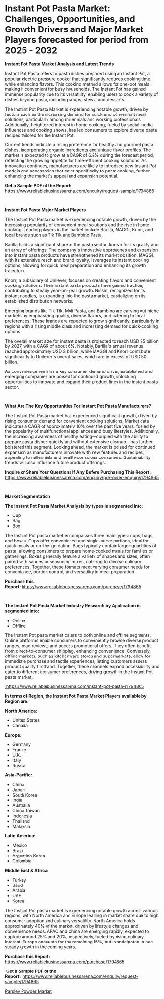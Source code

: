 <p><h1>Instant Pot Pasta Market: Challenges, Opportunities, and Growth Drivers and Major Market Players forecasted for period from 2025 - 2032</h1></p><p><strong>Instant Pot Pasta Market Analysis and Latest Trends</strong></p>
<p><p>Instant Pot Pasta refers to pasta dishes prepared using an Instant Pot, a popular electric pressure cooker that significantly reduces cooking time while enhancing flavors. This cooking method allows for one-pot meals, making it convenient for busy households. The Instant Pot has gained immense popularity due to its versatility, enabling users to cook a variety of dishes beyond pasta, including soups, stews, and desserts.</p><p>The Instant Pot Pasta Market is experiencing notable growth, driven by factors such as the increasing demand for quick and convenient meal solutions, particularly among millennials and working professionals. Additionally, heightened interest in home cooking, fueled by social media influences and cooking shows, has led consumers to explore diverse pasta recipes tailored for the Instant Pot.</p><p>Current trends indicate a rising preference for healthy and gourmet pasta dishes, incorporating organic ingredients and unique flavor profiles. The market is expected to grow at a CAGR of 6.2% during the forecast period, reflecting the growing appetite for time-efficient cooking solutions. As innovation continues, manufacturers are likely to introduce new Instant Pot models and accessories that cater specifically to pasta cooking, further enhancing the market's appeal and expansion potential.</p></p>
<p><strong>Get a Sample PDF of the Report:&nbsp;</strong> <a href="https://www.reliablebusinessarena.com/enquiry/request-sample/1794865?utm_campaign=3098&utm_medium=2&utm_source=Github&utm_content=ia&utm_term=07042025&utm_id=instant-pot-pasta">https://www.reliablebusinessarena.com/enquiry/request-sample/1794865</a></p>
<p>&nbsp;</p>
<p><strong>Instant Pot Pasta Major Market Players</strong></p>
<p><p>The Instant Pot Pasta market is experiencing notable growth, driven by the increasing popularity of convenient meal solutions and the rise in home cooking. Leading players in the market include Barilla, MAGGI, Knorr, and local brands such as Tik Tik and Bambino Pasta.</p><p>Barilla holds a significant share in the pasta sector, known for its quality and an array of offerings. The company's innovative approaches and expansion into instant pasta products have strengthened its market position. MAGGI, with its extensive reach and brand loyalty, leverages its instant cooking options, allowing for quick meal preparation and enhancing its growth trajectory.</p><p>Knorr, a subsidiary of Unilever, focuses on creating flavors and convenient cooking solutions. Their instant pasta products have gained traction, contributing to steady year-on-year growth. Nissin, recognized for its instant noodles, is expanding into the pasta market, capitalizing on its established distribution networks.</p><p>Emerging brands like Tik Tik, Moli Pasta, and Bambino are carving out niche markets by emphasizing quality, diverse flavors, and catering to local preferences. These brands are expected to grow significantly, particularly in regions with a rising middle class and increasing demand for quick-cooking options.</p><p>The overall market size for instant pasta is projected to reach USD 25 billion by 2027, with a CAGR of about 6%. Notably, Barilla's annual revenue reached approximately USD 3 billion, while MAGGI and Knorr contribute significantly to Unilever's overall sales, which are in excess of USD 50 billion. </p><p>As convenience remains a key consumer demand driver, established and emerging companies are poised for continued growth, unlocking opportunities to innovate and expand their product lines in the instant pasta sector.</p></p>
<p>&nbsp;</p>
<p><strong>What Are The Key Opportunities For Instant Pot Pasta Manufacturers?</strong></p>
<p><p>The Instant Pot Pasta market has experienced significant growth, driven by rising consumer demand for convenient cooking solutions. Market data indicates a CAGR of approximately 10% over the past five years, fueled by the popularity of multifunctional appliances and busy lifestyles. Additionally, the increasing awareness of healthy eating—coupled with the ability to prepare pasta dishes quickly and without extensive cleanup—has further bolstered this segment. Looking ahead, the market is poised for continued expansion as manufacturers innovate with new features and recipes, appealing to millennials and health-conscious consumers. Sustainability trends will also influence future product offerings.</p></p>
<p><strong>Inquire or Share Your Questions If Any Before Purchasing This Report:</strong> <a href="https://www.reliablebusinessarena.com/enquiry/pre-order-enquiry/1794865?utm_campaign=3098&utm_medium=2&utm_source=Github&utm_content=ia&utm_term=07042025&utm_id=instant-pot-pasta">https://www.reliablebusinessarena.com/enquiry/pre-order-enquiry/1794865</a></p>
<p>&nbsp;</p>
<p><strong>Market Segmentation</strong></p>
<p><strong>The Instant Pot Pasta Market Analysis by types is segmented into:</strong></p>
<p><ul><li>Cup</li><li>Bag</li><li>Box</li></ul></p>
<p><p>The Instant Pot pasta market encompasses three main types: cups, bags, and boxes. Cups offer convenience and single-serve portions, ideal for quick meals or on-the-go eating. Bags typically contain larger quantities of pasta, allowing consumers to prepare home-cooked meals for families or gatherings. Boxes generally feature a variety of shapes and sizes, often paired with sauces or seasoning mixes, catering to diverse culinary preferences. Together, these formats meet varying consumer needs for convenience, portion control, and versatility in meal preparation.</p></p>
<p><strong>Purchase this Report:&nbsp;</strong><a href="https://www.reliablebusinessarena.com/purchase/1794865?utm_campaign=3098&utm_medium=2&utm_source=Github&utm_content=ia&utm_term=07042025&utm_id=instant-pot-pasta">https://www.reliablebusinessarena.com/purchase/1794865</a></p>
<p>&nbsp;</p>
<p><strong>The Instant Pot Pasta Market Industry Research by Application is segmented into:</strong></p>
<p><ul><li>Online</li><li>Offline</li></ul></p>
<p><p>The Instant Pot pasta market caters to both online and offline segments. Online platforms enable consumers to conveniently browse diverse product ranges, read reviews, and access promotional offers. They often benefit from direct-to-consumer shipping, enhancing convenience. Conversely, offline markets, such as kitchenware stores and supermarkets, allow for immediate purchase and tactile experiences, letting customers assess product quality firsthand. Together, these channels expand accessibility and cater to different consumer preferences, driving growth in the Instant Pot pasta market.</p></p>
<p><a href="https://www.reliablebusinessarena.com/instant-pot-pasta-r1794865?utm_campaign=3098&utm_medium=2&utm_source=Github&utm_content=ia&utm_term=07042025&utm_id=instant-pot-pasta">&nbsp;https://www.reliablebusinessarena.com/instant-pot-pasta-r1794865</a></p>
<p><strong>In terms of Region, the Instant Pot Pasta Market Players available by Region are:</strong></p>
<p>
    <p> <strong> North America: </strong>
        <ul>
            <li>United States</li>
            <li>Canada</li>
        </ul>
        </p> 
    <p> <strong> Europe: </strong>
        <ul>
            <li>Germany</li>
            <li>France</li>
            <li>U.K.</li>
            <li>Italy</li>
            <li>Russia</li>
        </ul>
        </p> 
    <p> <strong> Asia-Pacific: </strong>
        <ul>
            <li>China</li>
            <li>Japan</li>
            <li>South Korea</li>
            <li>India</li>
            <li>Australia</li>
            <li>China Taiwan</li>
            <li>Indonesia</li>
            <li>Thailand</li>
            <li>Malaysia</li>
        </ul>
        </p> 
    <p> <strong> Latin America: </strong>
        <ul>
            <li>Mexico</li>
            <li>Brazil</li>
            <li>Argentina Korea</li>
            <li>Colombia</li>
        </ul>
        </p> 
    <p> <strong> Middle East & Africa: </strong>
        <ul>
            <li>Turkey</li>
            <li>Saudi</li>
            <li>Arabia</li>
            <li>UAE</li>
            <li>Korea</li>
        </ul>
    </p>
    </p>
<p><p>The Instant Pot pasta market is experiencing notable growth across various regions, with North America and Europe leading in market share due to high consumer adoption and culinary versatility. North America holds approximately 40% of the market, driven by lifestyle changes and convenience needs. APAC and China are emerging rapidly, expected to capture around 25% and 20%, respectively, fueled by rising culinary interest. Europe accounts for the remaining 15%, but is anticipated to see steady growth in the coming years.</p></p>
<p><strong>Purchase this Report: </strong><a href="https://www.reliablebusinessarena.com/purchase/1794865?utm_campaign=3098&utm_medium=2&utm_source=Github&utm_content=ia&utm_term=07042025&utm_id=instant-pot-pasta">https://www.reliablebusinessarena.com/purchase/1794865</a></p>
<p>&nbsp;<strong>Get a Sample PDF of the Report:&nbsp;&nbsp;</strong><a href="https://www.reliablebusinessarena.com/enquiry/request-sample/1794865?utm_campaign=3098&utm_medium=2&utm_source=Github&utm_content=ia&utm_term=07042025&utm_id=instant-pot-pasta">https://www.reliablebusinessarena.com/enquiry/request-sample/1794865</a></p>
<p><strong></strong></p>
<p><p><a href="https://github.com/shewlisapsai/Market-Research-Report-List-1/blob/main/parsley-powder-market.md?utm_campaign=3098&utm_medium=2&utm_source=Github&utm_content=ia&utm_term=07042025&utm_id=instant-pot-pasta">Parsley Powder Market</a></p></p>